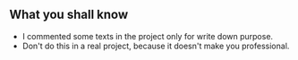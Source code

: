 ## What you shall know
* I commented some texts in the project only for write down purpose.
* Don't do this in a real project, because it doesn't make you professional.
